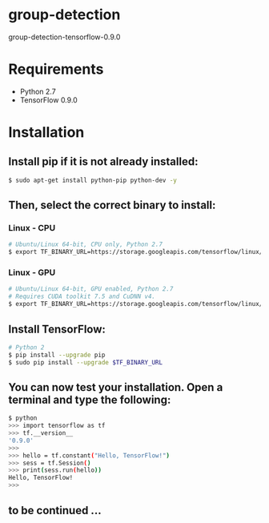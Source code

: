 
group-detection
===========================

group-detection-tensorflow-0.9.0

# Requirements
* Python 2.7
* TensorFlow 0.9.0

# Installation
## Install pip if it is not already installed:
```bash
$ sudo apt-get install python-pip python-dev -y
```

## Then, select the correct binary to install:
### Linux - CPU
```bash
# Ubuntu/Linux 64-bit, CPU only, Python 2.7
$ export TF_BINARY_URL=https://storage.googleapis.com/tensorflow/linux/cpu/tensorflow-0.9.0-cp27-none-linux_x86_64.whl
```

### Linux - GPU
```bash
# Ubuntu/Linux 64-bit, GPU enabled, Python 2.7 
# Requires CUDA toolkit 7.5 and CuDNN v4.
$ export TF_BINARY_URL=https://storage.googleapis.com/tensorflow/linux/gpu/tensorflow-0.9.0-cp27-none-linux_x86_64.whl
```

## Install TensorFlow:
```bash
# Python 2
$ pip install --upgrade pip
$ sudo pip install --upgrade $TF_BINARY_URL
```

## You can now test your installation. Open a terminal and type the following:
```bash
$ python
>>> import tensorflow as tf
>>> tf.__version__
'0.9.0'
>>> 
>>> hello = tf.constant("Hello, TensorFlow!")
>>> sess = tf.Session()
>>> print(sess.run(hello))
Hello, TensorFlow!
>>> 
```


## to be continued ...


